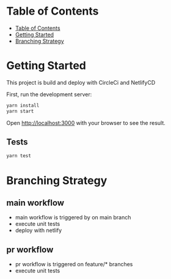 # Table of Contents
- [Table of Contents](#table-of-contents)
- [Getting Started](#getting-started)
- [Branching Strategy](#branching-strategy)

# Getting Started
This project is build and deploy with CircleCi and NetlifyCD

First, run the development server:

```bash
yarn install
yarn start

```

Open [http://localhost:3000](http://localhost:3000) with your browser to see the result.


## Tests

```bash
yarn test
```

# Branching Strategy

## main workflow
* main workflow is triggered by on main branch
* execute unit tests
* deploy with netlify

## pr workflow 
* pr workflow is triggered on feature/* branches
* execute unit tests